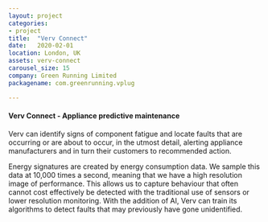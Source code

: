 ```yaml
---
layout: project
categories:
- project
title:  "Verv Connect"
date:   2020-02-01
location: London, UK
assets: verv-connect
carousel_size: 15
company: Green Running Limited
packagename: com.greenrunning.vplug

---
```

#### Verv Connect - Appliance predictive maintenance

Verv can identify signs of component fatigue and locate faults that are occurring or are about to occur, in the utmost detail, alerting appliance manufacturers and in turn their customers to recommended action.

Energy signatures are created by energy consumption data. We sample this data at 10,000 times a second, meaning that we have a high resolution image of performance. This allows us to capture behaviour that often cannot cost effectively be detected with the traditional use of sensors or lower resolution monitoring. With the addition of AI, Verv can train its algorithms to detect faults that may previously have gone unidentified.
